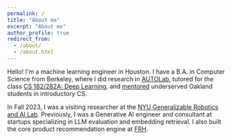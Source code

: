 ```yaml
---
permalink: /
title: "About me"
excerpt: "About me"
author_profile: true
redirect_from: 
  - /about/
  - /about.html
---
```

Hello! I'm a machine learning engineer in Houston. I have a B.A. in Computer Science from Berkeley, where I did research in [AUTOLab](https://autolab.berkeley.edu), tutored for the class [CS 182/282A: Deep Learning](https://inst.eecs.berkeley.edu/~cs182/fa22/), and [mentored](https://www.berkeleyanova.org/) underserved Oakland students in introductory CS. 

In Fall 2023, I was a visiting researcher at the [NYU Generalizable Robotics and AI Lab](https://www.lerrelpinto.com/). Previously, I was a Generative AI engineer and consultant at startups specializing in LLM evaluation and embedding retrieval. I also built the core product recommendation engine at [FRH](https://thefrontrowhealth.com/).